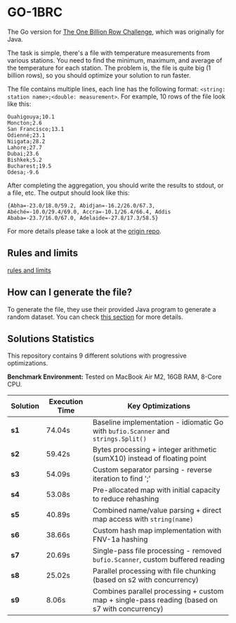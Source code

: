 # GO-1BRC

The Go version for [The One Billion Row Challenge](https://github.com/gunnarmorling/1brc), which was originally for Java.

The task is simple, there's a file with temperature measurements from various stations. You need to find the minimum, maximum, and average of the temperature for each station. The problem is, the file is quite big (1 billion rows), so you should optimize your solution to run faster.

The file contains multiple lines, each line has the following format: `<string: station name>;<double: measurement>`. For example, 10 rows of the file look like this:

```text
Ouahigouya;10.1
Moncton;2.6
San Francisco;13.1
Odienné;23.1
Niigata;28.2
Lahore;27.7
Dubai;23.6
Bishkek;5.2
Bucharest;19.5
Odesa;-9.6
```

After completing the aggregation, you should write the results to stdout, or a file, etc. The output should look like this:

```text
{Abha=-23.0/18.0/59.2, Abidjan=-16.2/26.0/67.3, Abéché=-10.0/29.4/69.0, Accra=-10.1/26.4/66.4, Addis Ababa=-23.7/16.0/67.0, Adelaide=-27.8/17.3/58.5}
```

For more details please take a look at the [origin repo](https://github.com/gunnarmorling/1brc?tab=readme-ov-file#1%EF%B8%8F%E2%83%A3%EF%B8%8F-the-one-billion-row-challenge).

## Rules and limits

[rules and limits](https://github.com/gunnarmorling/1brc?tab=readme-ov-file#rules-and-limits)

## How can I generate the file?

To generate the file, they use their provided Java program to generate a random dataset. You can check [this section](https://github.com/gunnarmorling/1brc?tab=readme-ov-file#running-the-challenge) for more details.

## Solutions Statistics

This repository contains 9 different solutions with progressive optimizations.

**Benchmark Environment:** Tested on MacBook Air M2, 16GB RAM, 8-Core CPU.

| Solution | Execution Time | Key Optimizations                                                                              |
| -------- | -------------- | ---------------------------------------------------------------------------------------------- |
| **s1**   | 74.04s         | Baseline implementation - idiomatic Go with `bufio.Scanner` and `strings.Split()`              |
| **s2**   | 59.42s         | Bytes processing + integer arithmetic (sumX10) instead of floating point                       |
| **s3**   | 54.09s         | Custom separator parsing - reverse iteration to find ';'                                       |
| **s4**   | 53.08s         | Pre-allocated map with initial capacity to reduce rehashing                                    |
| **s5**   | 40.89s         | Combined name/value parsing + direct map access with `string(name)`                            |
| **s6**   | 38.66s         | Custom hash map implementation with FNV-1a hashing                                             |
| **s7**   | 20.69s         | Single-pass file processing - removed `bufio.Scanner`, custom buffered reading                 |
| **s8**   | 25.02s         | Parallel processing with file chunking (based on s2 with concurrency)                          |
| **s9**   | 8.06s          | Combines parallel processing + custom map + single-pass reading (based on s7 with concurrency) |
